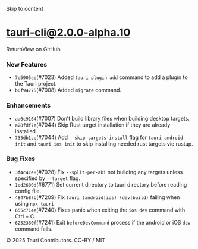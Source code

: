 Skip to content
# tauri-cli@2.0.0-alpha.10
ReturnView on GitHub
### New Features
  * `7e5905ae`(#7023) Added `tauri plugin add` command to add a plugin to the Tauri project.
  * `b0f94775`(#7008) Added `migrate` command.


### Enhancements
  * `aa6c9164`(#7007) Don’t build library files when building desktop targets.
  * `a28fdf7e`(#7044) Skip Rust target installation if they are already installed.
  * `735db1ce`(#7044) Add `--skip-targets-install` flag for `tauri android init` and `tauri ios init` to skip installing needed rust targets vie rustup.


### Bug Fixes
  * `3f4c4ce8`(#7028) Fix `--split-per-abi` not building any targets unless specified by `--target` flag.
  * `1ed2600d`(#6771) Set current directory to tauri directory before reading config file.
  * `4847b87b`(#7209) Fix `tauri (android|ios) (dev|build)` failing when using `npx tauri`
  * `655c714e`(#7240) Fixes panic when exiting the `ios dev` command with Ctrl + C.
  * `6252380f`(#7241) Exit `beforeDevCommand` process if the android or iOS `dev` command fails.


© 2025 Tauri Contributors. CC-BY / MIT
